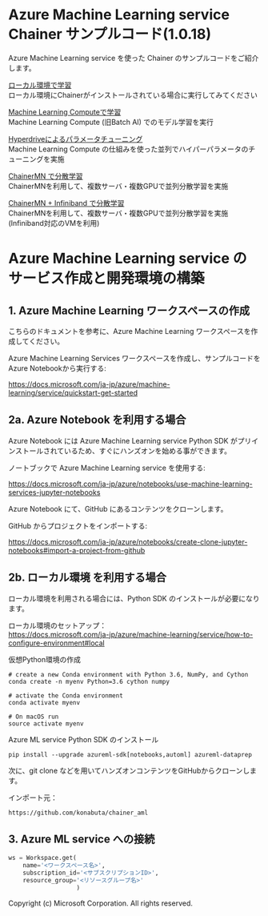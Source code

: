 # Azure Machine Learning service Chainer サンプルコード(1.0.18)

Azure Machine Learning service を使った Chainer のサンプルコードをご紹介します。

[ローカル環境で学習](/Chainer-local)  
ローカル環境にChainerがインストールされている場合に実行してみてください

[Machine Learning Computeで学習](/Chainer-remote)  
Machine Learning Compute (旧Batch AI) でのモデル学習を実行

[Hyperdriveによるパラメータチューニング](/Chainer-hyperdrive)  
Machine Learning Compute の仕組みを使った並列でハイパーパラメータのチューニングを実施

[ChainerMN で分散学習](/Chainer-remote)  
ChainerMNを利用して、複数サーバ・複数GPUで並列分散学習を実施

[ChainerMN + Infiniband で分散学習](/Chainer-remote)  
ChainerMNを利用して、複数サーバ・複数GPUで並列分散学習を実施 (Infiniband対応のVMを利用)






# Azure Machine Learning service のサービス作成と開発環境の構築

## 1. Azure Machine Learning ワークスペースの作成

こちらのドキュメントを参考に、Azure Machine Learning ワークスペースを作成してください。

Azure Machine Learning Services ワークスペースを作成し、サンプルコードをAzure Notebookから実行する:

https://docs.microsoft.com/ja-jp/azure/machine-learning/service/quickstart-get-started



## 2a. Azure Notebook を利用する場合

Azure Notebook には Azure Machine Learning service Python SDK がプリインストールされているため、すぐにハンズオンを始める事ができます。

ノートブックで Azure Machine Learning service を使用する:  

https://docs.microsoft.com/ja-jp/azure/notebooks/use-machine-learning-services-jupyter-notebooks

Azure Notebook にて、GitHub にあるコンテンツをクローンします。

GitHub からプロジェクトをインポートする:  

https://docs.microsoft.com/ja-jp/azure/notebooks/create-clone-jupyter-notebooks#import-a-project-from-github


## 2b. ローカル環境 を利用する場合

ローカル環境を利用される場合には、Python SDK のインストールが必要になります。

ローカル環境のセットアップ：  
https://docs.microsoft.com/ja-jp/azure/machine-learning/service/how-to-configure-environment#local

仮想Python環境の作成

```shell
# create a new Conda environment with Python 3.6, NumPy, and Cython
conda create -n myenv Python=3.6 cython numpy

# activate the Conda environment
conda activate myenv

# On macOS run
source activate myenv

```

Azure ML service Python SDK のインストール
```shell
pip install --upgrade azureml-sdk[notebooks,automl] azureml-dataprep
```


次に、git clone などを用いてハンズオンコンテンツをGitHubからクローンします。

インポート元：

```
https://github.com/konabuta/chainer_aml
```

## 3. Azure ML service への接続

```python
ws = Workspace.get(
    name='<ワークスペース名>',
    subscription_id='<サブスクリプションID>',
    resource_group='<リソースグループ名>'
                   )
```

Copyright (c) Microsoft Corporation. All rights reserved.  
    
